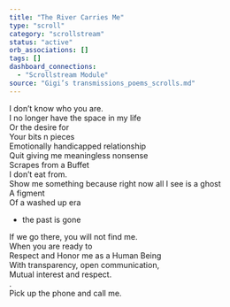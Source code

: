 ```yaml
---
title: "The River Carries Me"
type: "scroll"
category: "scrollstream"
status: "active"
orb_associations: []
tags: []
dashboard_connections:
  - "Scrollstream Module"
source: "Gigi’s transmissions_poems_scrolls.md"
---
```


I don’t know who you are.  
I no longer have the space in my life  
Or the desire for  
Your bits n pieces  
Emotionally handicapped relationship  
Quit giving me meaningless nonsense   
Scrapes from a Buffet  
I don’t eat from.  
Show me something because right now all I see is a ghost  
A figment  
Of a washed up era 

* the past is gone

If we go there, you will not find me.  
When you are ready to   
Respect and Honor me as a Human Being  
With transparency, open communication,  
Mutual interest and respect.  
.  
Pick up the phone and call me.